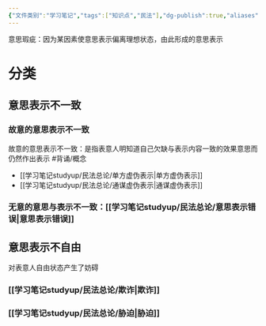 ```yaml
---
{"文件类别":"学习笔记","tags":["知识点","民法"],"dg-publish":true,"aliases":["不健全的意思表示","有瑕疵的意思表示","意思表示瑕疵"],"permalink":"/学习笔记studyup/民法总论/意思瑕疵/","dgPassFrontmatter":true,"created":"2024-09-13T09:06:26.045+08:00","updated":"2024-10-27T20:16:39.828+08:00"}
---
```


意思瑕疵：因为某因素使意思表示偏离理想状态，由此形成的意思表示
# 分类
## 意思表示不一致
### 故意的意思表示不一致 
故意的意思表示不一致：是指表意人明知道自己欠缺与表示内容一致的效果意思而仍然作出表示 #背诵/概念 
- [[学习笔记studyup/民法总论/单方虚伪表示\|单方虚伪表示]]
- [[学习笔记studyup/民法总论/通谋虚伪表示\|通谋虚伪表示]]
### 无意的意思与表示不一致：[[学习笔记studyup/民法总论/意思表示错误\|意思表示错误]]

## 意思表示不自由
对表意人自由状态产生了妨碍
### [[学习笔记studyup/民法总论/欺诈\|欺诈]]
### [[学习笔记studyup/民法总论/胁迫\|胁迫]]